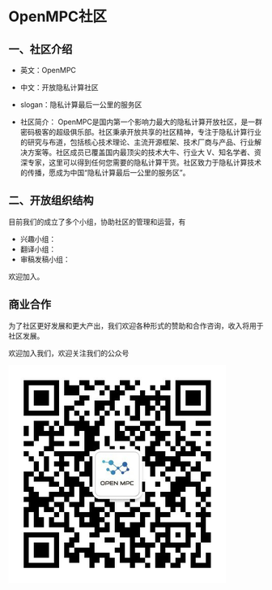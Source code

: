 # OpenMPC社区
## 一、社区介绍
- 英文：OpenMPC
- 中文：开放隐私计算社区
- slogan：隐私计算最后一公里的服务区

- 社区简介：
OpenMPC是国内第一个影响力最大的隐私计算开放社区，是一群密码极客的超级俱乐部。社区秉承开放共享的社区精神，专注于隐私计算行业的研究与布道，包括核心技术理论、主流开源框架、技术厂商与产品、行业解决方案等。社区成员已覆盖国内最顶尖的技术大牛、行业大 V、知名学者、资深专家，这里可以得到任何您需要的隐私计算干货。社区致力于隐私计算技术的传播，愿成为中国“隐私计算最后一公里的服务区”。

## 二、开放组织结构

目前我们的成立了多个小组，协助社区的管理和运营，有

- 兴趣小组：
- 翻译小组：
- 审稿发稿小组：

欢迎加入。

## 商业合作

为了社区更好发展和更大产出，我们欢迎各种形式的赞助和合作咨询，收入将用于社区发展。

欢迎加入我们，欢迎关注我们的公众号

 ![公众号](./mp.jpeg)
